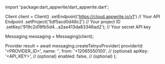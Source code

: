 import 'package:dart_appwrite/dart_appwrite.dart';

Client client = Client()
    .setEndpoint('https://cloud.appwrite.io/v1') // Your API Endpoint
    .setProject('5df5acd0d48c2') // Your project ID
    .setKey('919c2d18fb5d4...a2ae413da83346ad2'); // Your secret API key

Messaging messaging = Messaging(client);

Provider result = await messaging.createTelnyxProvider(
    providerId: '<PROVIDER_ID>',
    name: '<NAME>',
    from: '+12065550100', // (optional)
    apiKey: '<API_KEY>', // (optional)
    enabled: false, // (optional)
);
